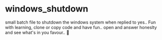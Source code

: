 # windows_shutdown
small batch file to shutdown the windows system when replied to yes.. Fun with learning, clone or copy code and have fun.. 
open and answer honeslty and see what's in you favour.. :slightly_smiling_face:
